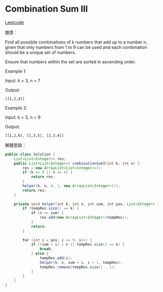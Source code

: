 # Combination Sum III

[Leetcode](https://leetcode.com/problems/combination-sum-iii/)


題意：

Find all possible combinations of k numbers that add up to a number n, given that only numbers from 1 to 9 can be used and each combination should be a unique set of numbers.

Ensure that numbers within the set are sorted in ascending order.


Example 1:

Input: k = 3, n = 7

Output:
```
[[1,2,4]]
```
Example 2:

Input: k = 3, n = 9

Output:
```
[[1,2,6], [1,3,5], [2,3,4]]
```
解題思路：


```java
public class Solution {
    List<List<Integer>> res;
    public List<List<Integer>> combinationSum3(int k, int n) {
        res = new ArrayList<List<Integer>>();
        if (k == 0 || n == 0) {
            return res;
        }
        helper(k, n, 0, 1, new ArrayList<Integer>());
        return res;
    }
    
    private void helper(int k, int n, int sum, int pos, List<Integer> tempRes) {
        if (tempRes.size() == k) {
            if (n == sum) {
                res.add(new ArrayList<Integer>(tempRes));
            }
            return;
        }
        
        for (int i = pos; i <= 9; i++) {
            if ((sum + i) > n || tempRes.size() == k) {
                break;
            } else {
                tempRes.add(i);
                helper(k, n, sum + i, i + 1, tempRes);
                tempRes.remove(tempRes.size() - 1);
            }
        }
    }
}
```
